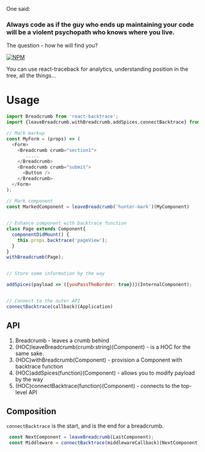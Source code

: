One said:

### Always code as if the guy who ends up maintaining your code will be a violent psychopath who knows where you live.

The question - how he will find you?

[![NPM](https://nodei.co/npm/react-backtrace.png?downloads=true&stars=true)](https://nodei.co/npm/backtrace/)

You can use react-traceback for analytics, understanding position in the tree, all the things... 

# Usage

```javascript
import Breadcrumb from 'react-backtrace';
import {leaveBreadcrumb,withBreadcrumb,addSpices,connectBacktrace} from 'react-backtrace';

// Mark markup
const MyForm = (props) => (
  <Form>
    <Breadcrumb crumb="section1">
       .....
    </Breadcrumb>
    <Breadcrumb crumb="submit">
      <Button />
    </Breadcrumb>
  </Form>
);
 
// Mark component
const MarkedComponent = leaveBreadcrumb('hunter-mark')(MyComponent)


// Enhance component with backtrace function
class Page extends Component{
  componentDidMount() {
    this.props.backtrace('pageView');
  }
}
withBreadcrumb(Page); 


// Store some information by the way

addSpices(payload => ({youPassTheBorder: true}))(InternalComponent);


// Connect to the outer API
connectBacktrace(callback)(Application)

```


## API
 1. Breadcrumb - leaves a crumb behind
 2. (HOC)leaveBreadcrumb(crumb:string)(Component) - is a HOC for the same sake.
 3. (HOC)withBreadcrumb(Component) - provision a Component with backtrace function
 4. (HOC)addSpices(function)(Component) - allows you to modify payload by the way
 5. (HOC)connectBacktrace(function)(Component) - connects to the top-level API
 

## Composition
 `connectBacktrace` is the start, and is the end for a breadcrumb.
  
 ```js
  const NextComponent = leaveBreadcrumb(LastComponent);
  const Middleware = connectBacktrace(middlewareCallback)(NextComponent);
  
```
 